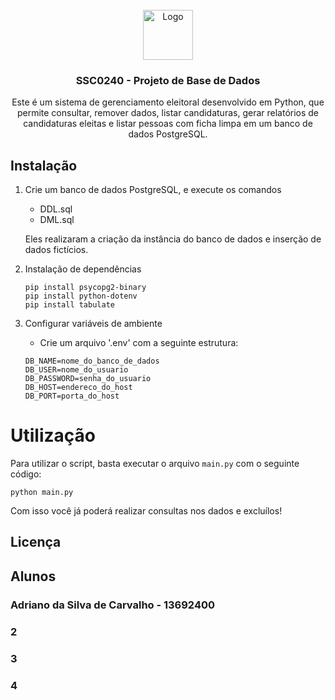 <br />
<div align="center">
  <a href="https://github.com/othneildrew/Best-README-Template">
    <img src="https://cdn-icons-png.flaticon.com/512/9850/9850812.png" alt="Logo" width="80" height="80">
  </a>

  <h3 align="center">SSC0240 - Projeto de Base de Dados</h3>

  <p align="center">
    Este é um sistema de gerenciamento eleitoral desenvolvido em Python, que permite consultar, remover dados, listar candidaturas, gerar relatórios de candidaturas eleitas e listar pessoas com ficha limpa em um banco de dados PostgreSQL.
  </p>
</div>


## Instalação

1. Crie um banco de dados PostgreSQL, e execute os comandos
    - DDL.sql
    - DML.sql

    Eles realizaram a criação da instância do banco de dados e inserção de dados fictícios.

2. Instalação de dependências
    ```
    pip install psycopg2-binary
    pip install python-dotenv
    pip install tabulate
    ```

3. Configurar variáveis de ambiente
    - Crie um arquivo '.env' com a seguinte estrutura:
    
    ```
    DB_NAME=nome_do_banco_de_dados
    DB_USER=nome_do_usuario
    DB_PASSWORD=senha_do_usuario
    DB_HOST=endereco_do_host
    DB_PORT=porta_do_host
    ```

# Utilização

Para utilizar o script, basta executar o arquivo ``main.py`` com o seguinte código:

```
python main.py
```

Com isso você já poderá realizar consultas nos dados e excluílos!

## Licença



## Alunos
### Adriano da Silva de Carvalho - 13692400
### 2
### 3
### 4

